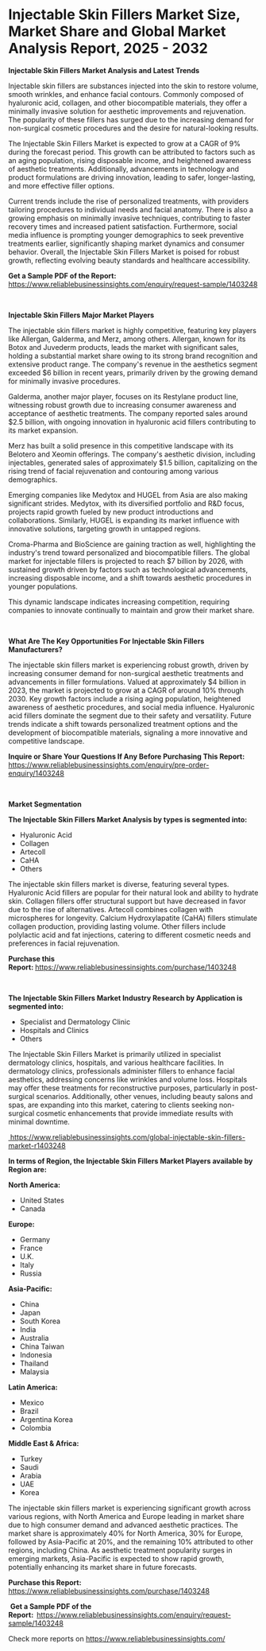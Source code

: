 <p><h1>Injectable Skin Fillers Market Size, Market Share and Global Market Analysis Report, 2025 - 2032</h1></p><p><strong>Injectable Skin Fillers Market Analysis and Latest Trends</strong></p>
<p><p>Injectable skin fillers are substances injected into the skin to restore volume, smooth wrinkles, and enhance facial contours. Commonly composed of hyaluronic acid, collagen, and other biocompatible materials, they offer a minimally invasive solution for aesthetic improvements and rejuvenation. The popularity of these fillers has surged due to the increasing demand for non-surgical cosmetic procedures and the desire for natural-looking results.</p><p>The Injectable Skin Fillers Market is expected to grow at a CAGR of 9% during the forecast period. This growth can be attributed to factors such as an aging population, rising disposable income, and heightened awareness of aesthetic treatments. Additionally, advancements in technology and product formulations are driving innovation, leading to safer, longer-lasting, and more effective filler options.</p><p>Current trends include the rise of personalized treatments, with providers tailoring procedures to individual needs and facial anatomy. There is also a growing emphasis on minimally invasive techniques, contributing to faster recovery times and increased patient satisfaction. Furthermore, social media influence is prompting younger demographics to seek preventive treatments earlier, significantly shaping market dynamics and consumer behavior. Overall, the Injectable Skin Fillers Market is poised for robust growth, reflecting evolving beauty standards and healthcare accessibility.</p></p>
<p><strong>Get a Sample PDF of the Report:&nbsp;</strong> <a href="https://www.reliablebusinessinsights.com/enquiry/request-sample/1403248?utm_campaign=2768&utm_medium=2&utm_source=Github&utm_content=ia&utm_term=28032025&utm_id=injectable-skin-fillers">https://www.reliablebusinessinsights.com/enquiry/request-sample/1403248</a></p>
<p>&nbsp;</p>
<p><strong>Injectable Skin Fillers Major Market Players</strong></p>
<p><p>The injectable skin fillers market is highly competitive, featuring key players like Allergan, Galderma, and Merz, among others. Allergan, known for its Botox and Juvederm products, leads the market with significant sales, holding a substantial market share owing to its strong brand recognition and extensive product range. The company's revenue in the aesthetics segment exceeded $6 billion in recent years, primarily driven by the growing demand for minimally invasive procedures.</p><p>Galderma, another major player, focuses on its Restylane product line, witnessing robust growth due to increasing consumer awareness and acceptance of aesthetic treatments. The company reported sales around $2.5 billion, with ongoing innovation in hyaluronic acid fillers contributing to its market expansion.</p><p>Merz has built a solid presence in this competitive landscape with its Belotero and Xeomin offerings. The company's aesthetic division, including injectables, generated sales of approximately $1.5 billion, capitalizing on the rising trend of facial rejuvenation and contouring among various demographics.</p><p>Emerging companies like Medytox and HUGEL from Asia are also making significant strides. Medytox, with its diversified portfolio and R&D focus, projects rapid growth fueled by new product introductions and collaborations. Similarly, HUGEL is expanding its market influence with innovative solutions, targeting growth in untapped regions.</p><p>Croma-Pharma and BioScience are gaining traction as well, highlighting the industry's trend toward personalized and biocompatible fillers. The global market for injectable fillers is projected to reach $7 billion by 2026, with sustained growth driven by factors such as technological advancements, increasing disposable income, and a shift towards aesthetic procedures in younger populations.</p><p>This dynamic landscape indicates increasing competition, requiring companies to innovate continually to maintain and grow their market share.</p></p>
<p>&nbsp;</p>
<p><strong>What Are The Key Opportunities For Injectable Skin Fillers Manufacturers?</strong></p>
<p><p>The injectable skin fillers market is experiencing robust growth, driven by increasing consumer demand for non-surgical aesthetic treatments and advancements in filler formulations. Valued at approximately $4 billion in 2023, the market is projected to grow at a CAGR of around 10% through 2030. Key growth factors include a rising aging population, heightened awareness of aesthetic procedures, and social media influence. Hyaluronic acid fillers dominate the segment due to their safety and versatility. Future trends indicate a shift towards personalized treatment options and the development of biocompatible materials, signaling a more innovative and competitive landscape.</p></p>
<p><strong>Inquire or Share Your Questions If Any Before Purchasing This Report:</strong> <a href="https://www.reliablebusinessinsights.com/enquiry/pre-order-enquiry/1403248?utm_campaign=2768&utm_medium=2&utm_source=Github&utm_content=ia&utm_term=28032025&utm_id=injectable-skin-fillers">https://www.reliablebusinessinsights.com/enquiry/pre-order-enquiry/1403248</a></p>
<p>&nbsp;</p>
<p><strong>Market Segmentation</strong></p>
<p><strong>The Injectable Skin Fillers Market Analysis by types is segmented into:</strong></p>
<p><ul><li>Hyaluronic Acid</li><li>Collagen</li><li>Artecoll</li><li>CaHA</li><li>Others</li></ul></p>
<p><p>The injectable skin fillers market is diverse, featuring several types. Hyaluronic Acid fillers are popular for their natural look and ability to hydrate skin. Collagen fillers offer structural support but have decreased in favor due to the rise of alternatives. Artecoll combines collagen with microspheres for longevity. Calcium Hydroxylapatite (CaHA) fillers stimulate collagen production, providing lasting volume. Other fillers include polylactic acid and fat injections, catering to different cosmetic needs and preferences in facial rejuvenation.</p></p>
<p><strong>Purchase this Report:&nbsp;</strong><a href="https://www.reliablebusinessinsights.com/purchase/1403248?utm_campaign=2768&utm_medium=2&utm_source=Github&utm_content=ia&utm_term=28032025&utm_id=injectable-skin-fillers">https://www.reliablebusinessinsights.com/purchase/1403248</a></p>
<p>&nbsp;</p>
<p><strong>The Injectable Skin Fillers Market Industry Research by Application is segmented into:</strong></p>
<p><ul><li>Specialist and Dermatology Clinic</li><li>Hospitals and Clinics</li><li>Others</li></ul></p>
<p><p>The Injectable Skin Fillers Market is primarily utilized in specialist dermatology clinics, hospitals, and various healthcare facilities. In dermatology clinics, professionals administer fillers to enhance facial aesthetics, addressing concerns like wrinkles and volume loss. Hospitals may offer these treatments for reconstructive purposes, particularly in post-surgical scenarios. Additionally, other venues, including beauty salons and spas, are expanding into this market, catering to clients seeking non-surgical cosmetic enhancements that provide immediate results with minimal downtime.</p></p>
<p><a href="https://www.reliablebusinessinsights.com/global-injectable-skin-fillers-market-r1403248?utm_campaign=2768&utm_medium=2&utm_source=Github&utm_content=ia&utm_term=28032025&utm_id=injectable-skin-fillers">&nbsp;https://www.reliablebusinessinsights.com/global-injectable-skin-fillers-market-r1403248</a></p>
<p><strong>In terms of Region, the Injectable Skin Fillers Market Players available by Region are:</strong></p>
<p>
    <p> <strong> North America: </strong>
        <ul>
            <li>United States</li>
            <li>Canada</li>
        </ul>
        </p> 
    <p> <strong> Europe: </strong>
        <ul>
            <li>Germany</li>
            <li>France</li>
            <li>U.K.</li>
            <li>Italy</li>
            <li>Russia</li>
        </ul>
        </p> 
    <p> <strong> Asia-Pacific: </strong>
        <ul>
            <li>China</li>
            <li>Japan</li>
            <li>South Korea</li>
            <li>India</li>
            <li>Australia</li>
            <li>China Taiwan</li>
            <li>Indonesia</li>
            <li>Thailand</li>
            <li>Malaysia</li>
        </ul>
        </p> 
    <p> <strong> Latin America: </strong>
        <ul>
            <li>Mexico</li>
            <li>Brazil</li>
            <li>Argentina Korea</li>
            <li>Colombia</li>
        </ul>
        </p> 
    <p> <strong> Middle East & Africa: </strong>
        <ul>
            <li>Turkey</li>
            <li>Saudi</li>
            <li>Arabia</li>
            <li>UAE</li>
            <li>Korea</li>
        </ul>
    </p>
    </p>
<p><p>The injectable skin fillers market is experiencing significant growth across various regions, with North America and Europe leading in market share due to high consumer demand and advanced aesthetic practices. The market share is approximately 40% for North America, 30% for Europe, followed by Asia-Pacific at 20%, and the remaining 10% attributed to other regions, including China. As aesthetic treatment popularity surges in emerging markets, Asia-Pacific is expected to show rapid growth, potentially enhancing its market share in future forecasts.</p></p>
<p><strong>Purchase this Report: </strong><a href="https://www.reliablebusinessinsights.com/purchase/1403248?utm_campaign=2768&utm_medium=2&utm_source=Github&utm_content=ia&utm_term=28032025&utm_id=injectable-skin-fillers">https://www.reliablebusinessinsights.com/purchase/1403248</a></p>
<p>&nbsp;<strong>Get a Sample PDF of the Report:&nbsp;&nbsp;</strong><a href="https://www.reliablebusinessinsights.com/enquiry/request-sample/1403248?utm_campaign=2768&utm_medium=2&utm_source=Github&utm_content=ia&utm_term=28032025&utm_id=injectable-skin-fillers">https://www.reliablebusinessinsights.com/enquiry/request-sample/1403248</a></p>
<p><strong></strong></p>
<p>Check more reports on <a href="https://www.reliablebusinessinsights.com/?utm_campaign=2768&utm_medium=2&utm_source=Github&utm_content=ia&utm_term=28032025&utm_id=injectable-skin-fillers">https://www.reliablebusinessinsights.com/</a></p>